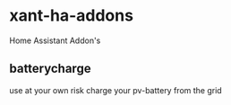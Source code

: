 # xant-ha-addons
Home Assistant Addon's

## batterycharge
use at your own risk
charge your pv-battery from the grid
